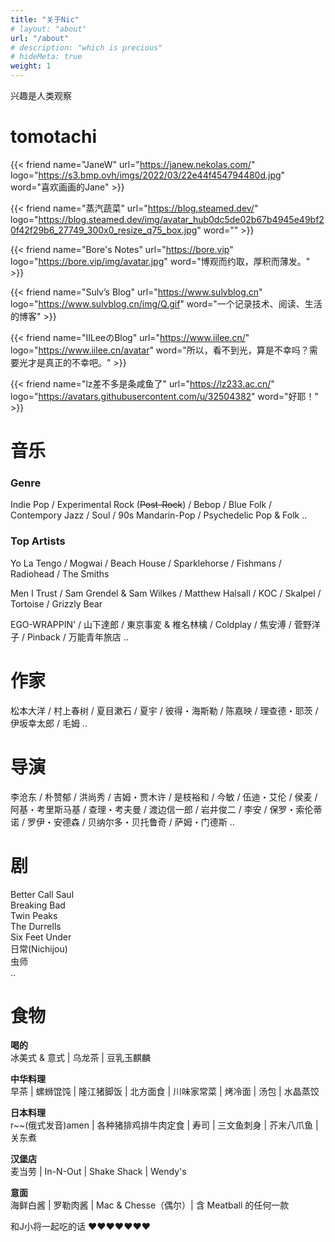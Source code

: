 ```yaml
---
title: "关于Nic"
# layout: "about"
url: "/about"
# description: "which is precious"
# hideMeta: true
weight: 1
---
```

兴趣是人类观察



# tomotachi
{{< friend name="JaneW" url="https://janew.nekolas.com/" logo="https://s3.bmp.ovh/imgs/2022/03/22e44f454794480d.jpg" word="喜欢画画的Jane" >}}

{{< friend name="蒸汽蔬菜" url="https://blog.steamed.dev/"  logo="https://blog.steamed.dev/img/avatar_hub0dc5de02b67b4945e49bf20f42f29b6_27749_300x0_resize_q75_box.jpg" word="" >}}

{{< friend name="Bore's Notes" url="https://bore.vip" logo="https://bore.vip/img/avatar.jpg" word="博观而约取，厚积而薄发。" >}}

{{< friend name="Sulv’s Blog" url="https://www.sulvblog.cn" logo="https://www.sulvblog.cn/img/Q.gif" word="一个记录技术、阅读、生活的博客" >}}

{{< friend name="IILeeのBlog" url="https://www.iilee.cn/" logo="https://www.iilee.cn/avatar" word="所以，看不到光，算是不幸吗？需要光才是真正的不幸吧。" >}}

{{< friend name="lz差不多是条咸鱼了" url="https://lz233.ac.cn/" logo="https://avatars.githubusercontent.com/u/32504382" word="好耶！" >}}


# 音乐
### Genre
Indie Pop / Experimental Rock (~~Post-Rock~~) / Bebop / Blue Folk / Contempory Jazz / Soul / 90s Mandarin-Pop / Psychedelic Pop & Folk ..
### Top Artists
Yo La Tengo / Mogwai / Beach House / Sparklehorse / Fishmans / Radiohead / The Smiths 

Men I Trust / Sam Grendel & Sam Wilkes / Matthew Halsall / KOC / Skalpel / Tortoise / Grizzly Bear  

EGO-WRAPPIN' / 山下達郎 / 東京事変 & 椎名林檎 / Coldplay / 焦安溥 / 菅野洋子 / Pinback / 万能青年旅店 ..

# 作家
松本大洋 / 村上春树 / 夏目漱石 / 夏宇 / 彼得・海斯勒 / 陈嘉映 / 理查德・耶茨 / 伊坂幸太郎 / 毛姆 ..

# 导演
李沧东 / 朴赞郁 / 洪尚秀 / 吉姆・贾木许 / 是枝裕和 / 今敏 / 伍迪・艾伦 / 侯麦 / 阿基・考里斯马基 / 查理・考夫曼 / 渡边信一郎 / 岩井俊二 / 李安 / 保罗・索伦蒂诺 / 罗伊・安德森 / 贝纳尔多・贝托鲁奇 / 萨姆・门德斯 ..

# 剧
Better Call Saul  
Breaking Bad  
Twin Peaks  
The Durrells  
Six Feet Under  
日常(Nichijou)  
虫师  
..
# 食物

**喝的**   
冰美式 & 意式 | 乌龙茶 | 豆乳玉麒麟   

**中华料理**   
早茶 | 螺蛳馄饨 | 隆江猪脚饭 | 北方面食 | 川味家常菜 | 烤冷面 | 汤包 | 水晶蒸饺   

**日本料理**  
r~~(俄式发音)amen | 各种猪排鸡排牛肉定食 | 寿司 | 三文鱼刺身 | 芥末八爪鱼 | 关东煮   

**汉堡店**   
麦当劳 | In-N-Out | Shake Shack | Wendy's    

**意面**    
海鲜白酱 | 罗勒肉酱 | Mac & Chesse（偶尔）| 含 Meatball 的任何一款     

和J小将一起吃的话 ♥♥♥♥♥♥♥
